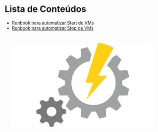 Lista de Conteúdos
=================
<!--ts-->
   * [Runbook para automatizar Start de VMs](https://github.com/luizpessol/automation-account/blob/main/Start_VMs.md)
   * [Runbook para automatizar Stop de VMs](https://github.com/luizpessol/automation-account/blob/main/Stop_VMs.md)
<!--te-->
<h1 align="center">
  <img alt="AutomationAccount" title="#AutomationAccount" src="./automation_account.png" />
</h1>
